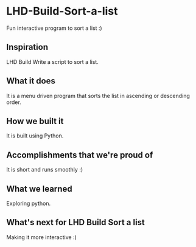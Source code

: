 # LHD-Build-Sort-a-list
Fun interactive program to sort a list :)

## Inspiration
LHD Build Write a script to sort a list.
## What it does
It is a menu driven program that sorts the list in ascending or descending order.
## How we built it
It is built using Python.
## Accomplishments that we're proud of
It is short and runs smoothly :)
## What we learned
Exploring python.
## What's next for LHD Build Sort a list
Making it more interactive :)
